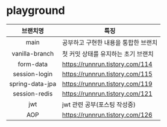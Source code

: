 # playground

|      브랜치명       | 특징                              |
|:---------------:|---------------------------------|
|      main       | 공부하고 구현한 내용을 통합한 브랜치            |
| vanilla-branch  | 첫 커밋 상태를 유지하는 초기 브랜치            |
|    form-data    | https://runnrun.tistory.com/114 |
|  session-login  | https://runnrun.tistory.com/115 |
| spring-data-jpa | https://runnrun.tistory.com/119 |
|  session-redis  | https://runnrun.tistory.com/121 |
|       jwt       | jwt 관련 공부(포스팅 작성중)              |
|       AOP       | https://runnrun.tistory.com/126 |